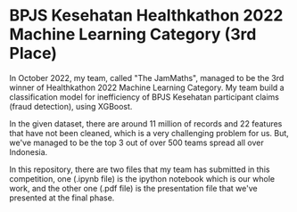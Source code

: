 # BPJS Kesehatan Healthkathon 2022 Machine Learning Category (3rd Place)

In October 2022, my team, called "The JamMaths", managed to be the 3rd winner of Healthkathon 2022 Machine Learning Category. 
My team build a classification model for inefficiency of BPJS Kesehatan participant claims (fraud detection), using XGBoost.

In the given dataset, there are around 11 million of records and 22 features that have not been cleaned, which is a very challenging problem for us. But, we've managed to be 
the top 3 out of over 500 teams spread all over Indonesia.

In this repository, there are two files that my team has submitted in this competition, one (.ipynb file) is the ipython notebook which is our whole work, and the other one (.pdf
file) is the presentation file that we've presented at the final phase.
